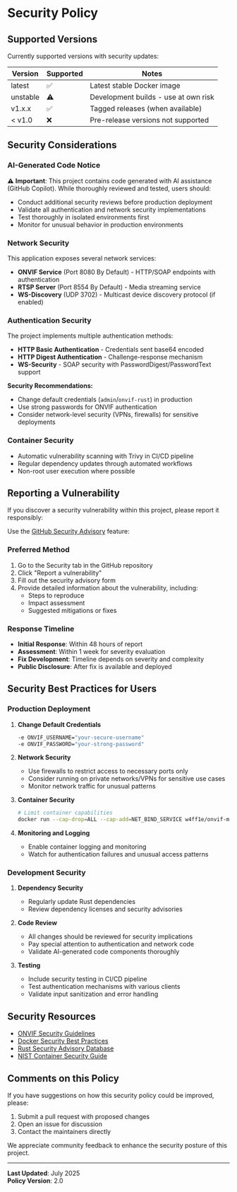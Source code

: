 # Security Policy

## Supported Versions

Currently supported versions with security updates:

| Version  | Supported          | Notes                                |
| -------- | ------------------ | ------------------------------------ |
| latest   | :white_check_mark: | Latest stable Docker image           |
| unstable | :warning:          | Development builds - use at own risk |
| v1.x.x   | :white_check_mark: | Tagged releases (when available)     |
| < v1.0   | :x:                | Pre-release versions not supported   |

## Security Considerations

### AI-Generated Code Notice

⚠️ **Important**: This project contains code generated with AI assistance (GitHub Copilot).
While thoroughly reviewed and tested, users should:

- Conduct additional security reviews before production deployment
- Validate all authentication and network security implementations
- Test thoroughly in isolated environments first
- Monitor for unusual behavior in production environments

### Network Security

This application exposes several network services:

- **ONVIF Service** (Port 8080 By Default) - HTTP/SOAP endpoints with authentication
- **RTSP Server** (Port 8554 By Default) - Media streaming service
- **WS-Discovery** (UDP 3702) - Multicast device discovery protocol (if enabled)

### Authentication Security

The project implements multiple authentication methods:

- **HTTP Basic Authentication** - Credentials sent base64 encoded
- **HTTP Digest Authentication** - Challenge-response mechanism
- **WS-Security** - SOAP security with PasswordDigest/PasswordText support

**Security Recommendations:**

- Change default credentials (`admin`/`onvif-rust`) in production
- Use strong passwords for ONVIF authentication
- Consider network-level security (VPNs, firewalls) for sensitive deployments

### Container Security

- Automatic vulnerability scanning with Trivy in CI/CD pipeline
- Regular dependency updates through automated workflows
- Non-root user execution where possible

## Reporting a Vulnerability

If you discover a security vulnerability within this project, please report it responsibly:

Use the [GitHub Security Advisory](https://github.com/W4ff1e/onvif-media-transcoder/security/advisories) feature:

### Preferred Method

1. Go to the Security tab in the GitHub repository
2. Click "Report a vulnerability"
3. Fill out the security advisory form
4. Provide detailed information about the vulnerability, including:
   - Steps to reproduce
   - Impact assessment
   - Suggested mitigations or fixes

### Response Timeline

- **Initial Response**: Within 48 hours of report
- **Assessment**: Within 1 week for severity evaluation
- **Fix Development**: Timeline depends on severity and complexity
- **Public Disclosure**: After fix is available and deployed

## Security Best Practices for Users

### Production Deployment

1. **Change Default Credentials**

   ```bash
   -e ONVIF_USERNAME="your-secure-username"
   -e ONVIF_PASSWORD="your-strong-password"
   ```

2. **Network Security**
   - Use firewalls to restrict access to necessary ports only
   - Consider running on private networks/VPNs for sensitive use cases
   - Monitor network traffic for unusual patterns

3. **Container Security**

   ```bash
   # Limit container capabilities
   docker run --cap-drop=ALL --cap-add=NET_BIND_SERVICE w4ff1e/onvif-media-transcoder:latest
   ```

4. **Monitoring and Logging**
   - Enable container logging and monitoring
   - Watch for authentication failures and unusual access patterns

### Development Security

1. **Dependency Security**
   - Regularly update Rust dependencies
   - Review dependency licenses and security advisories

2. **Code Review**
   - All changes should be reviewed for security implications
   - Pay special attention to authentication and network code
   - Validate AI-generated code components thoroughly

3. **Testing**
   - Include security testing in CI/CD pipeline
   - Test authentication mechanisms with various clients
   - Validate input sanitization and error handling

## Security Resources

- [ONVIF Security Guidelines](https://www.onvif.org/specs/guidelines.html)
- [Docker Security Best Practices](https://docs.docker.com/engine/security/)
- [Rust Security Advisory Database](https://rustsec.org/)
- [NIST Container Security Guide](https://nvlpubs.nist.gov/nistpubs/SpecialPublications/NIST.SP.800-190.pdf)

## Comments on this Policy

If you have suggestions on how this security policy could be improved, please:

1. Submit a pull request with proposed changes
2. Open an issue for discussion
3. Contact the maintainers directly

We appreciate community feedback to enhance the security posture of this project.

---

**Last Updated**: July 2025  
**Policy Version**: 2.0
